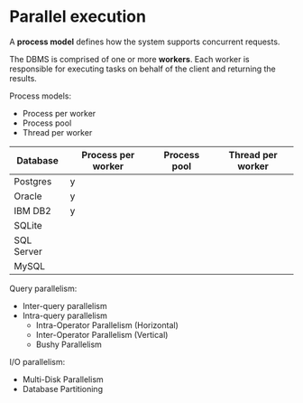 # Parallel execution

A **process model** defines how the system supports concurrent requests.

The DBMS is comprised of one or more **workers**. Each worker is responsible for executing tasks on behalf of the client and returning the results.

Process models:
* Process per worker
* Process pool
* Thread per worker


Database   | Process per worker | Process pool | Thread per worker
-----------|--------------------|--------------|------------------
Postgres   | y | |
Oracle     | y | |
IBM DB2    | y | |
SQLite     |  | |
SQL Server |  | |
MySQL      |  | |

Query parallelism:

* Inter-query parallelism
* Intra-query parallelism
    * Intra-Operator Parallelism (Horizontal)
    * Inter-Operator Parallelism (Vertical)
    * Bushy Parallelism

I/O parallelism:
* Multi-Disk Parallelism
* Database Partitioning